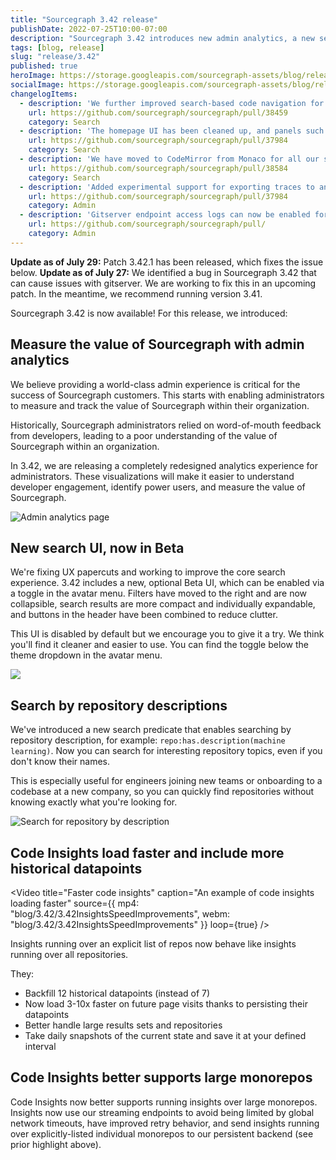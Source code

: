 ```yaml
---
title: "Sourcegraph 3.42 release"
publishDate: 2022-07-25T10:00-07:00
description: "Sourcegraph 3.42 introduces new admin analytics, a new search UI in Beta, alternate search suggestions, and upgrades for Code Insights running on repo lists and monorepos."
tags: [blog, release]
slug: "release/3.42"
published: true
heroImage: https://storage.googleapis.com/sourcegraph-assets/blog/release-post/3.42/sourcegraph-3-42.png
socialImage: https://storage.googleapis.com/sourcegraph-assets/blog/release-post/3.42/sourcegraph-3-42.png
changelogItems:
  - description: 'We further improved search-based code navigation for Python using tree-sitter. The upgrades to jump-to-definition have been extended to more kinds of variables, such as class fields, for more accurate cross-file navigation.'
    url: https://github.com/sourcegraph/sourcegraph/pull/38459
    category: Search
  - description: 'The homepage UI has been cleaned up, and panels such as recent searches are no longer visible by default. They can be re-enabled by setting "experimentalFeatures.showEnterpriseHomePanels" to true.'
    url: https://github.com/sourcegraph/sourcegraph/pull/37984
    category: Search
  - description: 'We have moved to CodeMirror from Monaco for all our search query inputs, resulting in faster and better quality search suggestions. You can switch back to Monaco by setting "experimentalFeatures.editor": "monaco" in the config.'
    url: https://github.com/sourcegraph/sourcegraph/pull/38584
    category: Search
  - description: 'Added experimental support for exporting traces to an OpenTelemetry collector by adding "observability.tracing": { "type": "opentelemetry" } to the config.'
    url: https://github.com/sourcegraph/sourcegraph/pull/37984
    category: Admin
  - description: 'Gitserver endpoint access logs can now be enabled for added visbility by adding "log": { "gitserver.accessLogs": true } to the config.'
    url: https://github.com/sourcegraph/sourcegraph/pull/
    category: Admin
---
```


<Alert>
  <strong>Update as of July 29:</strong> Patch 3.42.1 has been released, which fixes the issue below.
</Alert>

<Alert>
  <strong>Update as of July 27:</strong> We identified a bug in Sourcegraph 3.42 that can cause issues with gitserver. We are working to fix this in an upcoming patch. In the meantime, we recommend running version 3.41.
</Alert>

Sourcegraph 3.42 is now available! For this release, we introduced:

## Measure the value of Sourcegraph with admin analytics

We believe providing a world-class admin experience is critical for the success of Sourcegraph customers. This starts with enabling administrators to measure and track the value of Sourcegraph within their organization.

Historically, Sourcegraph administrators relied on word-of-mouth feedback from developers, leading to a poor understanding of the value of Sourcegraph within an organization. 

In 3.42, we are releasing a completely redesigned analytics experience for administrators. These visualizations will make it easier to understand developer engagement, identify power users, and measure the value of Sourcegraph. 

![Admin analytics page](https://storage.googleapis.com/sourcegraph-assets/blog/release-post/3.42/admin_analytics_v2.png)

## New search UI, now in Beta

We're fixing UX papercuts and working to improve the core search experience. 3.42 includes a new, optional Beta UI, which can be enabled via a toggle in the avatar menu. Filters have moved to the right and are now collapsible, search results are more compact and individually expandable, and buttons in the header have been combined to reduce clutter.

This UI is disabled by default but we encourage you to give it a try. We think you'll find it cleaner and easier to use. You can find the toggle below the theme dropdown in the avatar menu.

![](https://storage.googleapis.com/sourcegraph-assets/docs/images/code_search/beta-ui.gif)

## Search by repository descriptions

We've introduced a new search predicate that enables searching by repository description, for example: `repo:has.description(machine learning)`. Now you can search for interesting repository topics, even if you don't know their names.

This is especially useful for engineers joining new teams or onboarding to a codebase at a new company, so you can quickly find repositories without knowing exactly what you're looking for.

![Search for repository by description](https://storage.googleapis.com/sourcegraph-assets/docs/images/code_search/repo-description-search.png)

## Code Insights load faster and include more historical datapoints

<Video
  title="Faster code insights"
  caption="An example of code insights loading faster"
  source={{
    mp4: "blog/3.42/3.42InsightsSpeedImprovements",
    webm: "blog/3.42/3.42InsightsSpeedImprovements"
  }}
  loop={true}
/>

Insights running over an explicit list of repos now behave like insights running over all repositories. 

They: 
- Backfill 12 historical datapoints (instead of 7)
- Now load 3-10x faster on future page visits thanks to persisting their datapoints
- Better handle large results sets and repositories
- Take daily snapshots of the current state and save it at your defined interval

## Code Insights better supports large monorepos 

Code Insights now better supports running insights over large monorepos. Insights now use our streaming endpoints to avoid being limited by global network timeouts, have improved retry behavior, and send insights running over explicitly-listed individual monorepos to our persistent backend (see prior highlight above). 
